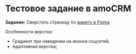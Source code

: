 # Тестовое задание в amoCRM

**Задание:** Сверстать страницу по 
[макету в Figma](https://www.figma.com/file/ja6QtJ9gv2JuxSDIAClL1O/Welbex?node-id=0%3A9&mode=dev)

Особенности верстки:
- Градиент при наведении на иконки соцсетей;
- Адаптивная верстка;